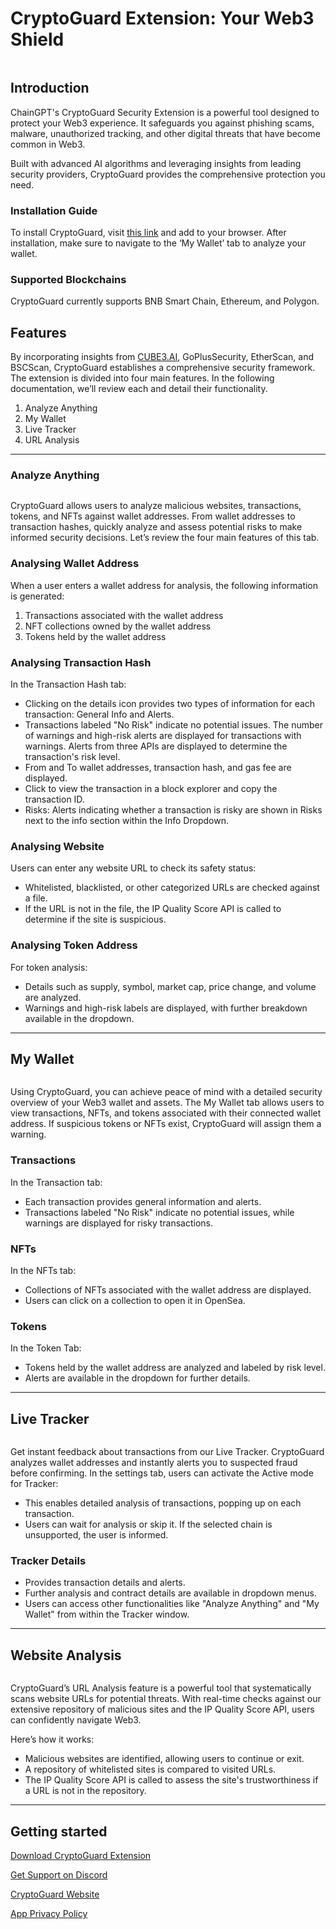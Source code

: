 # CryptoGuard Extension: Your Web3 Shield

<figure><img src="../../.gitbook/assets/image (2) (1) (1).png" alt=""><figcaption></figcaption></figure>

## Introduction

ChainGPT's CryptoGuard Security Extension is a powerful tool designed to protect your Web3 experience. It safeguards you against phishing scams, malware, unauthorized tracking, and other digital threats that have become common in Web3.

Built with advanced AI algorithms and leveraging insights from leading security providers, CryptoGuard provides the comprehensive protection you need.

### **Installation Guide**

To install CryptoGuard, visit [this link](https://chromewebstore.google.com/detail/cryptoguard-by-chaingpt-a/eegoohfobcaegoeoakafgiljckfiajhl) and add to your browser. After installation, make sure to navigate to the ‘My Wallet’ tab to analyze your wallet.

### **Supported Blockchains**

CryptoGuard currently supports BNB Smart Chain, Ethereum, and Polygon.

## Features

By incorporating insights from [CUBE3.AI](https://cube3.ai/), GoPlusSecurity, EtherScan, and BSCScan, CryptoGuard establishes a comprehensive security framework. The extension is divided into four main features. In the following documentation, we’ll review each and detail their functionality.

1. Analyze Anything
2. My Wallet
3. Live Tracker
4. URL Analysis

***

### **Analyze Anything**

<figure><img src="../../.gitbook/assets/image (11).png" alt=""><figcaption></figcaption></figure>

CryptoGuard allows users to analyze malicious websites, transactions, tokens, and NFTs against wallet addresses. From wallet addresses to transaction hashes, quickly analyze and assess potential risks to make informed security decisions. Let’s review the four main features of this tab.

### **Analysing Wallet Address**

When a user enters a wallet address for analysis, the following information is generated:

1. Transactions associated with the wallet address
2. NFT collections owned by the wallet address
3. Tokens held by the wallet address

### **Analysing** Transaction Hash

In the Transaction Hash tab:

* Clicking on the details icon provides two types of information for each transaction: General Info and Alerts.
* Transactions labeled "No Risk" indicate no potential issues. The number of warnings and high-risk alerts are displayed for transactions with warnings. Alerts from three APIs are displayed to determine the transaction's risk level.
* From and To wallet addresses, transaction hash, and gas fee are displayed.
* Click to view the transaction in a block explorer and copy the transaction ID.
* Risks: Alerts indicating whether a transaction is risky are shown in Risks next to the info section within the Info Dropdown.

### **Analysing Website**&#x20;

Users can enter any website URL to check its safety status:

* Whitelisted, blacklisted, or other categorized URLs are checked against a file.
* If the URL is not in the file, the IP Quality Score API is called to determine if the site is suspicious.

### **Analysing Token Address**

For token analysis:

* Details such as supply, symbol, market cap, price change, and volume are analyzed.
* Warnings and high-risk labels are displayed, with further breakdown available in the dropdown.

***

## **My Wallet**

<figure><img src="../../.gitbook/assets/image (12).png" alt=""><figcaption></figcaption></figure>

Using CryptoGuard, you can achieve peace of mind with a detailed security overview of your Web3 wallet and assets. The My Wallet tab allows users to view transactions, NFTs, and tokens associated with their connected wallet address. If suspicious tokens or NFTs exist, CryptoGuard will assign them a warning.

### **Transactions**

In the Transaction tab:

* Each transaction provides general information and alerts.
* Transactions labeled "No Risk" indicate no potential issues, while warnings are displayed for risky transactions.

### **NFTs**

In the NFTs tab:

* Collections of NFTs associated with the wallet address are displayed.
* Users can click on a collection to open it in OpenSea.

### **Tokens**

In the Token Tab:

* Tokens held by the wallet address are analyzed and labeled by risk level.
* Alerts are available in the dropdown for further details.

***

## **Live Tracker**

<figure><img src="../../.gitbook/assets/image (13).png" alt=""><figcaption></figcaption></figure>

Get instant feedback about transactions from our Live Tracker. CryptoGuard analyzes wallet addresses and instantly alerts you to suspected fraud before confirming. In the settings tab, users can activate the Active mode for Tracker:

* This enables detailed analysis of transactions, popping up on each transaction.
* Users can wait for analysis or skip it. If the selected chain is unsupported, the user is informed.

### **Tracker Details**

* Provides transaction details and alerts.
* Further analysis and contract details are available in dropdown menus.
* Users can access other functionalities like "Analyze Anything" and "My Wallet" from within the Tracker window.

***

## **Website Analysis**

<figure><img src="../../.gitbook/assets/image (14).png" alt=""><figcaption></figcaption></figure>



CryptoGuard’s URL Analysis feature is a powerful tool that systematically scans website URLs for potential threats. With real-time checks against our extensive repository of malicious sites and the IP Quality Score API, users can confidently navigate Web3.

Here’s how it works:

* Malicious websites are identified, allowing users to continue or exit.
* A repository of whitelisted sites is compared to visited URLs.
* The IP Quality Score API is called to assess the site's trustworthiness if a URL is not in the repository.



***

## Getting started&#x20;

[Download CryptoGuard Extension](https://chromewebstore.google.com/detail/cryptoguard-by-chaingpt-a/eegoohfobcaegoeoakafgiljckfiajhl)

[Get Support on Discord ](https://discord.com/invite/chaingpt)

[CryptoGuard Website](https://www.cryptoguard.ai/)

[App Privacy Policy  ](https://www.cryptoguard.ai/app-privacy-policy)

